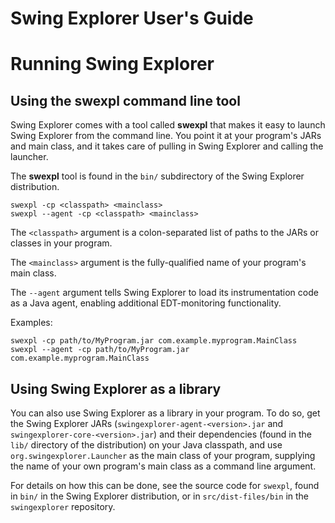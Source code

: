 Swing Explorer User's Guide
===========================

#  Running Swing Explorer

##  Using the **swexpl** command line tool

Swing Explorer comes with a tool called **swexpl** that makes it easy to launch Swing Explorer from the command line. You point it at your program's JARs and main class, and it takes care of pulling in Swing Explorer and calling the launcher.

The **swexpl** tool is found in the `bin/` subdirectory of the Swing Explorer distribution.

```
swexpl -cp <classpath> <mainclass>
swexpl --agent -cp <classpath> <mainclass>
```

The `<classpath>` argument is a colon-separated list of paths to the JARs or classes in your program.

The `<mainclass>` argument is the fully-qualified name of your program's main class.

The `--agent` argument tells Swing Explorer to load its instrumentation code as a Java agent, enabling additional EDT-monitoring functionality.

Examples:

```
swexpl -cp path/to/MyProgram.jar com.example.myprogram.MainClass
swexpl --agent -cp path/to/MyProgram.jar com.example.myprogram.MainClass
```


##  Using Swing Explorer as a library

You can also use Swing Explorer as a library in your program. To do so, get the Swing Explorer JARs (`swingexplorer-agent-<version>.jar` and `swingexplorer-core-<version>.jar`) and their dependencies (found in the `lib/` directory of the distribution) on your Java classpath, and use `org.swingexplorer.Launcher` as the main class of your program, supplying the name of your own program's main class as a command line argument.

For details on how this can be done, see the source code for `swexpl`, found in `bin/` in the Swing Explorer distribution, or in `src/dist-files/bin` in the `swingexplorer` repository.